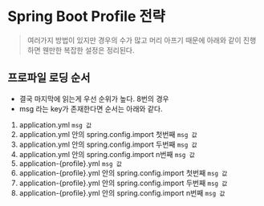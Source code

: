 # Spring Boot Profile 전략

> 여러가지 방법이 있지만 경우의 수가 많고 머리 아프기 때문에 아래와 같이 진행하면 웬만한 복잡한 설정은 정리된다.

## 프로파일 로딩 순서

* 결국 마지막에 읽는게 우선 순위가 높다. 8번의 경우
* msg 라는 key가 존재한다면 순서는 아래와 같다.

1. application.yml `msg 값`
2. application.yml 안의 spring.config.import 첫번째 `msg 값`
3. application.yml 안의 spring.config.import 두번째 `msg 값`
4. application.yml 안의 spring.config.import n번째 `msg 값`
5. application-{profile}.yml `msg 값`
6. application-{profile}.yml 안의 spring.config.import 첫번째 `msg 값`
7. application-{profile}.yml 안의 spring.config.import 두번째 `msg 값`
8. application-{profile}.yml 안의 spring.config.import n번째 `msg 값`




